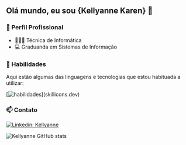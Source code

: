 ## Olá mundo, eu sou {Kellyanne Karen} 👋


### 💼 Perfil Profissional

- 👩🏻‍💻 Técnica de Informática
- 💻 Graduanda em Sistemas de Informação

### 🚀 Habilidades

Aqui estão algumas das linguagens e tecnologias que estou habituada a utilizar: 

[![habilidades](https://skillicons.dev/icons?i=java,php,python,dbeaver,metabase,powebi,postgresql,mysql,idea,spring,html,css,)](skillicons.dev)

### 📫 Contato 

[![Linkedin: Kellyanne](https://img.shields.io/badge/-kellyannekaren-blue?style=flat-square&logo=Linkedin&logoColor=white&link=https://www.linkedin.com/in//)](https://www.linkedin.com/in/kellyanne-karen-39158b29b/)

![Kellyanne GitHub stats](https://github-readme-stats.vercel.app/api?eukellyanne=anuraghazra&show_icons=true&theme=radical)

